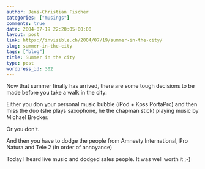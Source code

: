 ```yaml
---
author: Jens-Christian Fischer
categories: ["musings"]
comments: true
date: 2004-07-19 22:20:05+00:00
layout: post
link: https://invisible.ch/2004/07/19/summer-in-the-city/
slug: summer-in-the-city
tags: ["blog"]
title: Summer in the city
type: post
wordpress_id: 302
---
```


Now that summer finally has arrived, there are some tough decisions to be made before you take a walk in the city:

Either you don your personal music bubble (iPod + Koss PortaPro) and then miss the duo (she plays saxophone, he the chapman stick) playing music by Michael Brecker.

Or you don't. 

And then you have to dodge the people from Amnesty International, Pro Natura and Tele 2 (in order of annoyance)

Today I heard live music and dodged sales people. It was well worth it ;-)
